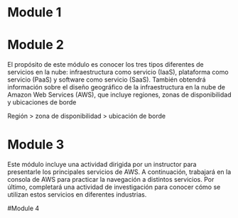 # Module 1
# Module 2
El propósito de este módulo es conocer los tres tipos diferentes de servicios en la nube: infraestructura como servicio (IaaS), plataforma como servicio (PaaS) y software como servicio (SaaS). También obtendrá información sobre el diseño geográfico de la infraestructura en la nube de Amazon Web Services (AWS), que incluye regiones, zonas de disponibilidad y ubicaciones de borde

Región > zona de disponibilidad > ubicación de borde

# Module 3
Este módulo incluye una actividad dirigida por un instructor para presentarle los principales servicios de AWS. A continuación, trabajará en la consola de AWS para practicar la navegación a distintos servicios. Por último, completará una actividad de investigación para conocer cómo se utilizan estos servicios en diferentes industrias.

#Module 4
